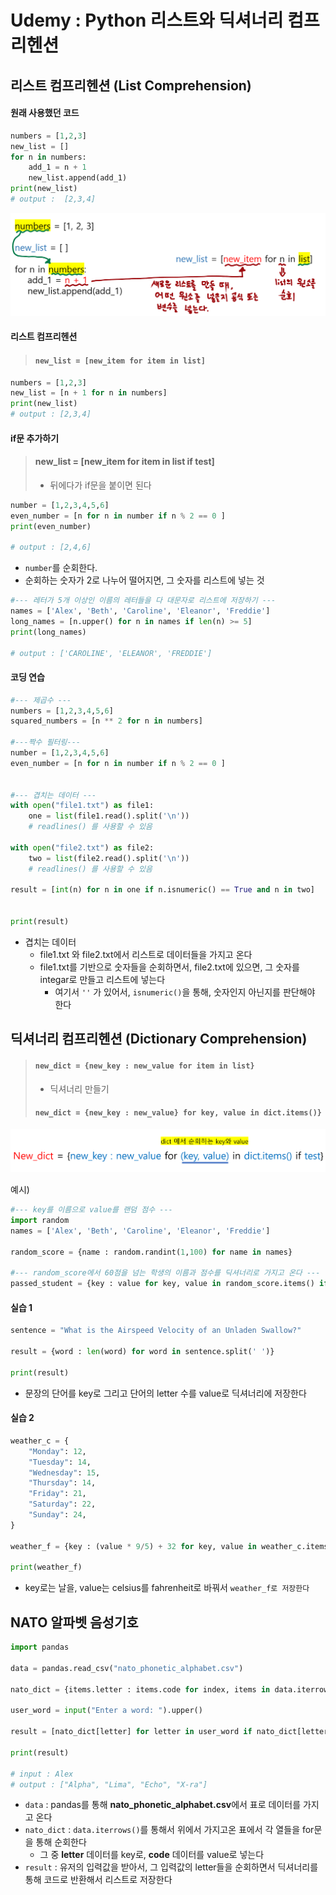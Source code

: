# Udemy : Python 리스트와 딕셔너리 컴프리헨션



## 리스트 컴프리헨션 (List Comprehension)

#### 원래 사용했던 코드

```python
numbers = [1,2,3]
new_list = []
for n in numbers:
    add_1 = n + 1
    new_list.append(add_1)
print(new_list)
# output :  [2,3,4]
```



![image-20230125104455993](24_Udemy_Python_리스트_컴프리헨션.assets/image-20230125104455993.png)

#### 리스트 컴프리헨션

> #### `new_list = [new_item for item in list]`

```python
numbers = [1,2,3]
new_list = [n + 1 for n in numbers]
print(new_list)
# output : [2,3,4]
```



#### if문 추가하기

> #### new_list = [new_item for item in list if test]
>
> - 뒤에다가 if문을 붙이면 된다

```python
number = [1,2,3,4,5,6]
even_number = [n for n in number if n % 2 == 0 ]
print(even_number)

# output : [2,4,6]
```

- `number`를 순회한다.
- 순회하는 숫자가 2로 나누어 떨어지면, 그 숫자를 리스트에 넣는 것



```python
#--- 레터가 5개 이상인 이름의 레터들을 다 대문자로 리스트에 저장하기 ---
names = ['Alex', 'Beth', 'Caroline', 'Eleanor', 'Freddie']
long_names = [n.upper() for n in names if len(n) >= 5]
print(long_names)

# output : ['CAROLINE', 'ELEANOR', 'FREDDIE']
```



#### 코딩 연습

```python
#--- 제곱수 ---
numbers = [1,2,3,4,5,6]
squared_numbers = [n ** 2 for n in numbers]

#---짝수 필터링---
number = [1,2,3,4,5,6]
even_number = [n for n in number if n % 2 == 0 ]


#--- 겹치는 데이터 ---
with open("file1.txt") as file1:
    one = list(file1.read().split('\n'))
    # readlines() 를 사용할 수 있음

with open("file2.txt") as file2:
    two = list(file2.read().split('\n'))
    # readlines() 를 사용할 수 있음

result = [int(n) for n in one if n.isnumeric() == True and n in two]


print(result)
```

- 겹치는 데이터
  - file1.txt 와 file2.txt에서 리스트로 데이터들을 가지고 온다
  - file1.txt를 기반으로 숫자들을 순회하면서, file2.txt에 있으면, 그 숫자를 integar로 만들고 리스트에 넣는다
    - 여기서 `''` 가 있어서, `isnumeric()`을 통해, 숫자인지 아닌지를 판단해야 한다



## 딕셔너리 컴프리헨션 (Dictionary Comprehension)

> #### `new_dict = {new_key : new_value for item in list}`
>
> - 딕셔너리 만들기
>
> #### `new_dict = {new_key : new_value} for key, value in dict.items()}`

![image-20230125113129851](24_Udemy_Python_리스트와_딕셔너리_컴프리헨션.assets/image-20230125113129851.png)



예시)

```python
#--- key를 이름으로 value를 랜덤 점수 ---
import random
names = ['Alex', 'Beth', 'Caroline', 'Eleanor', 'Freddie']

random_score = {name : random.randint(1,100) for name in names}

#--- random_score에서 60점을 넘는 학생의 이름과 점수를 딕셔너리로 가지고 온다 ---
passed_student = {key : value for key, value in random_score.items() if value >= 60}
```



#### 실습 1

```python
sentence = "What is the Airspeed Velocity of an Unladen Swallow?"

result = {word : len(word) for word in sentence.split(' ')}

print(result)
```

- 문장의 단어를 key로 그리고 단어의 letter 수를 value로 딕셔너리에 저장한다



#### 실습 2

```python
weather_c = {
    "Monday": 12,
    "Tuesday": 14,
    "Wednesday": 15,
    "Thursday": 14,
    "Friday": 21,
    "Saturday": 22,
    "Sunday": 24,
}

weather_f = {key : (value * 9/5) + 32 for key, value in weather_c.items()}

print(weather_f)
```

- key로는 날을, value는 celsius를 fahrenheit로 바꿔서 `weather_f로 저장한다`



## NATO 알파벳 음성기호

```python
import pandas

data = pandas.read_csv("nato_phonetic_alphabet.csv")

nato_dict = {items.letter : items.code for index, items in data.iterrows()}

user_word = input("Enter a word: ").upper()

result = [nato_dict[letter] for letter in user_word if nato_dict[letter]]

print(result)

# input : Alex
# output : ["Alpha", "Lima", "Echo", "X-ra"]
```

- `data` : pandas를 통해 **nato_phonetic_alphabet.csv**에서 표로 데이터를 가지고 온다
- `nato_dict` : `data.iterrows()`를 통해서 위에서 가지고온 표에서 각 열들을 for문을 통해 순회한다
  - 그 중 **letter** 데이터를 key로, **code** 데이터를 value로 넣는다
- `result` : 유저의 입력값을 받아서, 그 입력값의 letter들을 순회하면서 딕셔너리를 통해 코드로 반환해서 리스트로 저장한다
